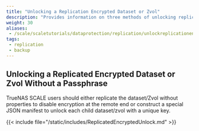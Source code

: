 ```yaml
---
title: "Unlocking a Replication Encrypted Dataset or Zvol"
description: "Provides information on three methods of unlocking replicated encrypted datasets or zvols without a passphrase."
weight: 30
aliases:
 - /scale/scaletutorials/dataprotection/replication/unlockreplicationencrypteddatasetzvol/
tags:
 - replication
 - backup
---
```


## Unlocking a Replicated Encrypted Dataset or Zvol Without a Passphrase

TrueNAS SCALE users should either replicate the dataset/Zvol without properties to disable encryption at the remote end or construct a special JSON manifest to unlock each child dataset/zvol with a unique key.

{{< include file="/static/includes/ReplicatedEncryptedUnlock.md" >}}
